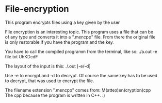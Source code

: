 # File-encryption
This program encrypts files using a key given by the user

File encryption is an interesting topic.
This program uses a file that can be of any type and converts it into a ".mencpp" file.
From there the original file is only restorable if you have the program and the key.

You have to call the compiled programm from the terminal, like so:
./a.out -e file.txt UhKDcdF

The layout of the input is this:
./.out [-e/-d] <mencpp file> <key>

Use -e to encrypt and -d to decrypt.
Of course the same key has to be used to decrypt, that was used to encrypt the file.

The filename extension ".mencpp" comes from: 
M(atteo)en(cryption)cpp
The cpp because the program is written in C++. :)
